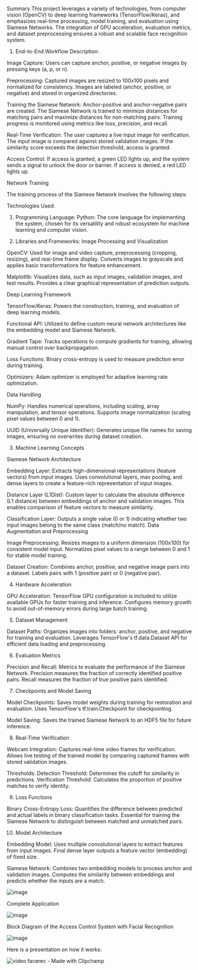 Summary
This project leverages a variety of technologies, from computer vision (OpenCV) to deep learning frameworks (TensorFlow/Keras), and emphasizes real-time processing, model training, and evaluation using Siamese Networks. The integration of GPU acceleration, evaluation metrics, and dataset preprocessing ensures a robust and scalable face recognition system.

1. End-to-End Workflow Description:

Image Capture:
Users can capture anchor, positive, or negative images by pressing keys (a, p, or n).

Preprocessing:
Captured images are resized to 100x100 pixels and normalized for consistency.
Images are labeled (anchor, positive, or negative) and stored in organized directories.

Training the Siamese Network:
Anchor-positive and anchor-negative pairs are created.
The Siamese Network is trained to minimize distances for matching pairs and maximize distances for non-matching pairs.
Training progress is monitored using metrics like loss, precision, and recall.

Real-Time Verification:
The user captures a live input image for verification.
The input image is compared against stored validation images.
If the similarity score exceeds the detection threshold, access is granted.

Access Control:
If access is granted, a green LED lights up, and the system sends a signal to unlock the door or barrier.
If access is denied, a red LED lights up.

Network Training

The training process of the Siamese Network involves the following steps:

Technologies Used:

1. Programming Language:
Python: The core language for implementing the system, chosen for its versatility and robust ecosystem for machine learning and computer vision.

2. Libraries and Frameworks:
Image Processing and Visualization

OpenCV:
Used for image and video capture, preprocessing (cropping, resizing), and real-time frame display.
Converts images to grayscale and applies basic transformations for feature enhancement.

Matplotlib:
Visualizes data, such as input images, validation images, and test results.
Provides a clear graphical representation of prediction outputs.

Deep Learning Framework

TensorFlow/Keras:
Powers the construction, training, and evaluation of deep learning models.

Functional API:
Utilized to define custom neural network architectures like the embedding model and Siamese Network.

Gradient Tape:
Tracks operations to compute gradients for training, allowing manual control over backpropagation.

Loss Functions:
Binary cross-entropy is used to measure prediction error during training.

Optimizers:
Adam optimizer is employed for adaptive learning rate optimization.

Data Handling

NumPy:
Handles numerical operations, including scaling, array manipulation, and tensor operations.
Supports image normalization (scaling pixel values between 0 and 1).

UUID (Universally Unique Identifier):
Generates unique file names for saving images, ensuring no overwrites during dataset creation.

3. Machine Learning Concepts

Siamese Network Architecture

Embedding Layer:
Extracts high-dimensional representations (feature vectors) from input images.
Uses convolutional layers, max pooling, and dense layers to create a feature-rich representation of input images.

Distance Layer (L1Dist):
Custom layer to calculate the absolute difference (L1 distance) between embeddings of anchor and validation images.
This enables comparison of feature vectors to measure similarity.

Classification Layer:
Outputs a single value (0 or 1) indicating whether two input images belong to the same class (match/no match).
Data Augmentation and Preprocessing

Image Preprocessing:
Resizes images to a uniform dimension (100x100) for consistent model input.
Normalizes pixel values to a range between 0 and 1 for stable model training.

Dataset Creation:
Combines anchor, positive, and negative image pairs into a dataset.
Labels pairs with 1 (positive pair) or 0 (negative pair).

4. Hardware Acceleration

GPU Acceleration:
TensorFlow GPU configuration is included to utilize available GPUs for faster training and inference.
Configures memory growth to avoid out-of-memory errors during large batch training.

5. Dataset Management

Dataset Paths:
Organizes images into folders: anchor, positive, and negative for training and evaluation.
Leverages TensorFlow's tf.data.Dataset API for efficient data loading and preprocessing.

6. Evaluation Metrics

Precision and Recall:
Metrics to evaluate the performance of the Siamese Network.
Precision measures the fraction of correctly identified positive pairs.
Recall measures the fraction of true positive pairs identified.

7. Checkpoints and Model Saving

Model Checkpoints:
Saves model weights during training for restoration and evaluation.
Uses TensorFlow's tf.train.Checkpoint for checkpointing.

Model Saving:
Saves the trained Siamese Network to an HDF5 file for future inference.

8. Real-Time Verification

Webcam Integration:
Captures real-time video frames for verification.
Allows live testing of the trained model by comparing captured frames with stored validation images.

Thresholds:
Detection Threshold: Determines the cutoff for similarity in predictions.
Verification Threshold: Calculates the proportion of positive matches to verify identity.

9. Loss Functions

Binary Cross-Entropy Loss:
Quantifies the difference between predicted and actual labels in binary classification tasks.
Essential for training the Siamese Network to distinguish between matched and unmatched pairs.

10. Model Architecture

Embedding Model:
Uses multiple convolutional layers to extract features from input images.
Final dense layer outputs a feature vector (embedding) of fixed size.

Siamese Network:
Combines two embedding models to process anchor and validation images.
Computes the similarity between embeddings and predicts whether the inputs are a match.

![image](https://github.com/user-attachments/assets/0761ee81-771d-4998-ada1-7a216a7ca5c1)

Complete Application

![image](https://github.com/user-attachments/assets/6bfa9aa2-c762-431a-97a3-a1669e4b9ead)

Block Diagram of the Access Control System with Facial Recognition

![image](https://github.com/user-attachments/assets/07198e2c-2bc1-4e2f-a3db-4683795bc586)

Here is a presentation on how it works:

![video facerec - Made with Clipchamp](https://github.com/user-attachments/assets/ea29b305-ec54-4448-b03c-ffb78ff1c0c3)

